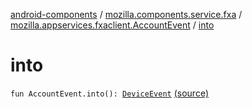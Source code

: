 [android-components](../../index.md) / [mozilla.components.service.fxa](../index.md) / [mozilla.appservices.fxaclient.AccountEvent](index.md) / [into](./into.md)

# into

`fun AccountEvent.into(): `[`DeviceEvent`](../../mozilla.components.concept.sync/-device-event/index.md) [(source)](https://github.com/mozilla-mobile/android-components/blob/master/components/service/firefox-accounts/src/main/java/mozilla/components/service/fxa/Types.kt#L185)